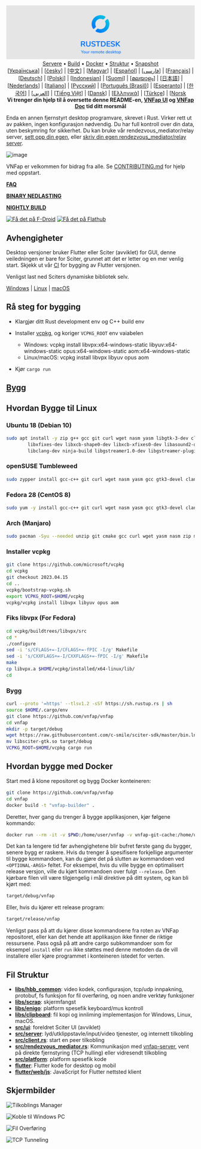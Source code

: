 <p align="center">
  <img src="res/logo-header.svg" alt="VNFap - Your remote desktop"><br>
  <a href="#public-servers">Servere</a> •
  <a href="#raw-steps-to-build">Build</a> •
  <a href="#how-to-build-with-docker">Docker</a> •
  <a href="#file-structure">Struktur</a> •
  <a href="#snapshot">Snapshot</a><br>
  [<a href="docs/README-UA.md">Українська</a>] | [<a href="docs/README-CS.md">česky</a>] | [<a href="docs/README-ZH.md">中文</a>] | [<a href="docs/README-HU.md">Magyar</a>] | [<a href="docs/README-ES.md">Español</a>] | [<a href="docs/README-FA.md">فارسی</a>] | [<a href="docs/README-FR.md">Français</a>] | [<a href="docs/README-DE.md">Deutsch</a>] | [<a href="docs/README-PL.md">Polski</a>] | [<a href="docs/README-ID.md">Indonesian</a>] | [<a href="docs/README-FI.md">Suomi</a>] | [<a href="docs/README-ML.md">മലയാളം</a>] | [<a href="docs/README-JP.md">日本語</a>] | [<a href="docs/README-NL.md">Nederlands</a>] | [<a href="docs/README-IT.md">Italiano</a>] | [<a href="docs/README-RU.md">Русский</a>] | [<a href="docs/README-PTBR.md">Português (Brasil)</a>] | [<a href="docs/README-EO.md">Esperanto</a>] | [<a href="docs/README-KR.md">한국어</a>] | [<a href="docs/README-AR.md">العربي</a>] | [<a href="docs/README-VN.md">Tiếng Việt</a>] | [<a href="docs/README-DA.md">Dansk</a>] | [<a href="docs/README-GR.md">Ελληνικά</a>] | [<a href="docs/README-TR.md">Türkçe</a>] | [<a href="docs/README-NO.md">Norsk</a><br>
  <b>Vi trenger din hjelp til å oversette denne README-en, <a href="https://github.com/vnfap/vnfap/tree/master/src/lang">VNFap UI</a> og <a href="https://github.com/vnfap/doc.vnfap.com">VNFap Doc</a> tid ditt morsmål</b>
</p>



Enda en annen fjernstyrt desktop programvare, skrevet i Rust. Virker rett ut av pakken, ingen konfigurasjon nødvendig. Du har full kontroll over din data, uten beskymring for sikkerhet. Du kan bruke vår rendezvous_mediator/relay server, [sett opp din egen](https://vnfap.com/server), eller [skriv din egen rendezvous_mediator/relay server](https://github.com/vnfap/vnfap-server-demo).

![image](https://user-images.githubusercontent.com/71636191/171661982-430285f0-2e12-4b1d-9957-4a58e375304d.png)

VNFap er velkommen for bidrag fra alle. Se [CONTRIBUTING.md](docs/CONTRIBUTING-NO.md) for hjelp med oppstart.

[**FAQ**](https://github.com/vnfap/vnfap/wiki/FAQ)

[**BINARY NEDLASTING**](https://github.com/vnfap/vnfap/releases)

[**NIGHTLY BUILD**](https://github.com/vnfap/vnfap/releases/tag/nightly)

[<img src="https://f-droid.org/badge/get-it-on.png"
    alt="Få det på F-Droid"
    height="80">](https://f-droid.org/en/packages/com.carriez.flutter_hbb)
[<img src="https://flathub.org/api/badge?svg&locale=en"
    alt="Få det på Flathub"
    height="80">](https://flathub.org/apps/com.vnfap.VNFap)

## Avhengigheter

Desktop versjoner bruker Flutter eller Sciter (avviklet) for GUI, denne veiledningen er bare for Sciter, grunnet att det er letter og en mer venlig start. Skjekk ut vår [CI](https://github.com/vnfap/vnfap/blob/master/.github/workflows/flutter-build.yml) for bygging av Flutter versjonen.

Venligst last ned Sciters dynamiske bibliotek selv.

[Windows](https://raw.githubusercontent.com/c-smile/sciter-sdk/master/bin.win/x64/sciter.dll) |
[Linux](https://raw.githubusercontent.com/c-smile/sciter-sdk/master/bin.lnx/x64/libsciter-gtk.so) |
[macOS](https://raw.githubusercontent.com/c-smile/sciter-sdk/master/bin.osx/libsciter.dylib)

## Rå steg for bygging

- Klargjør ditt Rust development env og C++ build env

- Installer [vcpkg](https://github.com/microsoft/vcpkg), og koriger `VCPKG_ROOT` env vaiabelen

  - Windows: vcpkg install libvpx:x64-windows-static libyuv:x64-windows-static opus:x64-windows-static aom:x64-windows-static
  - Linux/macOS: vcpkg install libvpx libyuv opus aom

- Kjør `cargo run`

## [Bygg](https://vnfap.com/docs/en/dev/build/)

## Hvordan Bygge til Linux

### Ubuntu 18 (Debian 10)

```sh
sudo apt install -y zip g++ gcc git curl wget nasm yasm libgtk-3-dev clang libxcb-randr0-dev libxdo-dev \
        libxfixes-dev libxcb-shape0-dev libxcb-xfixes0-dev libasound2-dev libpulse-dev cmake make \
        libclang-dev ninja-build libgstreamer1.0-dev libgstreamer-plugins-base1.0-dev libpam0g-dev
```

### openSUSE Tumbleweed

```sh
sudo zypper install gcc-c++ git curl wget nasm yasm gcc gtk3-devel clang libxcb-devel libXfixes-devel cmake alsa-lib-devel gstreamer-devel gstreamer-plugins-base-devel xdotool-devel pam-devel
```

### Fedora 28 (CentOS 8)

```sh
sudo yum -y install gcc-c++ git curl wget nasm yasm gcc gtk3-devel clang libxcb-devel libxdo-devel libXfixes-devel pulseaudio-libs-devel cmake alsa-lib-devel gstreamer1-devel gstreamer1-plugins-base-devel pam-devel
```

### Arch (Manjaro)

```sh
sudo pacman -Syu --needed unzip git cmake gcc curl wget yasm nasm zip make pkg-config clang gtk3 xdotool libxcb libxfixes alsa-lib pipewire
```

### Installer vcpkg

```sh
git clone https://github.com/microsoft/vcpkg
cd vcpkg
git checkout 2023.04.15
cd ..
vcpkg/bootstrap-vcpkg.sh
export VCPKG_ROOT=$HOME/vcpkg
vcpkg/vcpkg install libvpx libyuv opus aom
```

### Fiks libvpx (For Fedora)

```sh
cd vcpkg/buildtrees/libvpx/src
cd *
./configure
sed -i 's/CFLAGS+=-I/CFLAGS+=-fPIC -I/g' Makefile
sed -i 's/CXXFLAGS+=-I/CXXFLAGS+=-fPIC -I/g' Makefile
make
cp libvpx.a $HOME/vcpkg/installed/x64-linux/lib/
cd
```

### Bygg

```sh
curl --proto '=https' --tlsv1.2 -sSf https://sh.rustup.rs | sh
source $HOME/.cargo/env
git clone https://github.com/vnfap/vnfap
cd vnfap
mkdir -p target/debug
wget https://raw.githubusercontent.com/c-smile/sciter-sdk/master/bin.lnx/x64/libsciter-gtk.so
mv libsciter-gtk.so target/debug
VCPKG_ROOT=$HOME/vcpkg cargo run
```

## Hvordan bygge med Docker

Start med å klone repositoret og bygg Docker konteineren:

```sh
git clone https://github.com/vnfap/vnfap
cd vnfap
docker build -t "vnfap-builder" .
```

Deretter, hver gang du trenger å bygge applikasjonen, kjør følgene kommando:

```sh
docker run --rm -it -v $PWD:/home/user/vnfap -v vnfap-git-cache:/home/user/.cargo/git -v vnfap-registry-cache:/home/user/.cargo/registry -e PUID="$(id -u)" -e PGID="$(id -g)" vnfap-builder
```

Det kan ta lengere tid før avhengighetene blir bufret første gang du bygger, senere bygg er raskere. Hvis du trenger å spesifisere forkjellige argumenter til bygge kommandoen, kan du gjøre det på slutten av kommandoen ved `<OPTIONAL-ARGS>` feltet. For eksempel, hvis du ville bygge en optimalisert release versjon, ville du kjørt kommandoen over fulgt `--release`. Den kjørbare filen vill være tilgjengelig i mål direktive på ditt system, og kan bli kjørt med:

```sh
target/debug/vnfap
```

Eller, hvis du kjører ett release program:

```sh
target/release/vnfap
```

Venligst pass på att du kjører disse kommandoene fra roten av VNFap repositoret, eller kan det hende att applikasjon ikke finner de riktige ressursene. Pass også på att andre cargo subkommandoer som for eksempel `install` eller `run` ikke støttes med denne metoden da de vill installere eller kjøre programmet i konteineren istedet for verten.

## Fil Struktur

- **[libs/hbb_common](https://github.com/vnfap/vnfap/tree/master/libs/hbb_common)**: video kodek, configurasjon, tcp/udp innpakning, protobuf, fs funksjon for fil overføring, og noen andre verktøy funksjoner
- **[libs/scrap](https://github.com/vnfap/vnfap/tree/master/libs/scrap)**: skjermfangst
- **[libs/enigo](https://github.com/vnfap/vnfap/tree/master/libs/enigo)**: platform spesefik keyboard/mus kontroll
- **[libs/clipboard](https://github.com/vnfap/vnfap/tree/master/libs/clipboard)**: fil kopi og innliming implementasjon for Windows, Linux, macOS.
- **[src/ui](https://github.com/vnfap/vnfap/tree/master/src/ui)**: foreldret Sciter UI (avviklet)
- **[src/server](https://github.com/vnfap/vnfap/tree/master/src/server)**: lyd/utklippstavle/input/video tjenester, og internett tilkobling
- **[src/client.rs](https://github.com/vnfap/vnfap/tree/master/src/client.rs)**: start en peer tilkobling
- **[src/rendezvous_mediator.rs](https://github.com/vnfap/vnfap/tree/master/src/rendezvous_mediator.rs)**: Kommunikasjon med [vnfap-server](https://github.com/vnfap/vnfap-server), vent på direkte fjernstyring (TCP hulling) eller vidresendt tilkobling
- **[src/platform](https://github.com/vnfap/vnfap/tree/master/src/platform)**: platform spesefik kode
- **[flutter](https://github.com/vnfap/vnfap/tree/master/flutter)**: Flutter kode for desktop og mobil
- **[flutter/web/js](https://github.com/vnfap/vnfap/tree/master/flutter/web/js)**: JavaScript for Flutter nettsted klient

## Skjermbilder

![Tilkoblings Manager](https://github.com/vnfap/vnfap/assets/28412477/db82d4e7-c4bc-4823-8e6f-6af7eadf7651)

![Koble til Windows PC](https://github.com/vnfap/vnfap/assets/28412477/9baa91e9-3362-4d06-aa1a-7518edcbd7ea)

![Fil Overføring](https://github.com/vnfap/vnfap/assets/28412477/39511ad3-aa9a-4f8c-8947-1cce286a46ad)

![TCP Tunneling](https://github.com/vnfap/vnfap/assets/28412477/78e8708f-e87e-4570-8373-1360033ea6c5)

